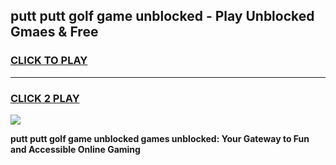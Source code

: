 
## putt putt golf game unblocked - Play Unblocked Gmaes & Free
<h3>
<a href="https://news.freeplayer.one?title=putt_putt_golf_game_unblocked&ref=16F">CLICK TO PLAY</a></h3>
<hr>

<h3>
<a href="https://news.freeplayer.one?title=putt_putt_golf_game_unblocked&ref=16F">CLICK 2 PLAY</a>
  
</h3>

<a href="https://news.freeplayer.one?title=putt_putt_golf_game_unblocked&ref=16F/"><img src="https://clearcache.store/games.png"></a>


**putt putt golf game unblocked games unblocked: Your Gateway to Fun and Accessible Online Gaming**
